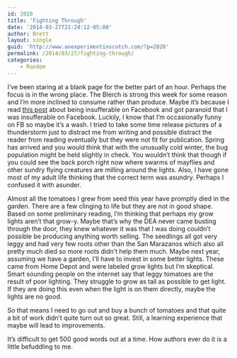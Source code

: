 ```yaml
---
id: 2020
title: 'Fighting Through'
date: '2014-03-27T21:24:12-05:00'
author: Brett
layout: single
guid: 'http://www.anexperimentinscotch.com/?p=2020'
permalink: /2014/03/27/fighting-through/
categories:
    - Random
---
```


I’ve been staring at a blank page for the better part of an hour. Perhaps the focus is in the wrong place. The Blerch is strong this week for some reason and I’m more inclined to consume rather than produce. Maybe it’s because I read [this post](http://waitbutwhy.com/2013/07/7-ways-to-be-insufferable-on-facebook.html) about being insufferable on Facebook and got paranoid that I was insufferable on Facebook. Luckily, I know that I’m occasionally funny on FB so maybe it’s a wash. I tried to take some time release pictures of a thunderstorm just to distract me from writing and possible distract the reader from reading eventually but they were not fit for publication. Spring has arrived and you would think that with the unusually cold winter, the bug population might be held slightly in check. You wouldn’t think that though if you could see the back porch right now where swarms of mayflies and other sundry flying creatures are milling around the lights. Also, I have gone most of my adult life thinking that the correct term was asundry. Perhaps I confused it with asunder.

Almost all the tomatoes I grew from seed this year have promptly died in the garden. There are a few clinging to life but they are not in good shape. Based on some preliminary reading, I’m thinking that perhaps my grow lights aren’t that grow-y. Maybe that’s why the DEA never came busting through the door, they knew whatever it was that I was doing couldn’t possible be producing anything worth selling. The seedlings all got very leggy and had very few roots other than the San Marazanos which also all pretty much died so more roots didn’t help them much. Maybe next year, assuming we have a garden, I’ll have to invest in some better lights. These came from Home Depot and were labeled grow lights but I’m skeptical. Smart sounding people on the internet say that leggy tomatoes are the result of poor lighting. They struggle to grow as tall as possible to get light. If they are doing this even when the light is on them directly, maybe the lights are no good.

So that means I need to go out and buy a bunch of tomatoes and that quite a bit of work didn’t quite turn out so great. Still, a learning experience that maybe will lead to improvements.

It’s difficult to get 500 good words out at a time. How authors ever do it is a little befuddling to me.